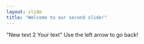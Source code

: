 ```yaml
---
layout: slide
title: "Welcome to our second slide!"
---
```

"New text 2 Your text"
Use the left arrow to go back!
